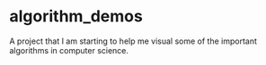 algorithm_demos
===============

A project that I am starting to help me visual some of the important algorithms in computer science.
